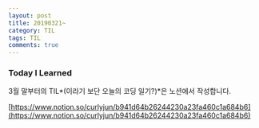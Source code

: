 ```yaml
---
layout: post
title: 20190321~
category: TIL
tags: TIL
comments: true
---
```


### Today I Learned

3월 말부터의 TIL*(이라기 보단 오늘의 코딩 일기?)*은 노션에서 작성합니다. 

[https://www.notion.so/curlyjun/b941d64b26244230a23fa460c1a684b6](https://www.notion.so/curlyjun/b941d64b26244230a23fa460c1a684b6)



